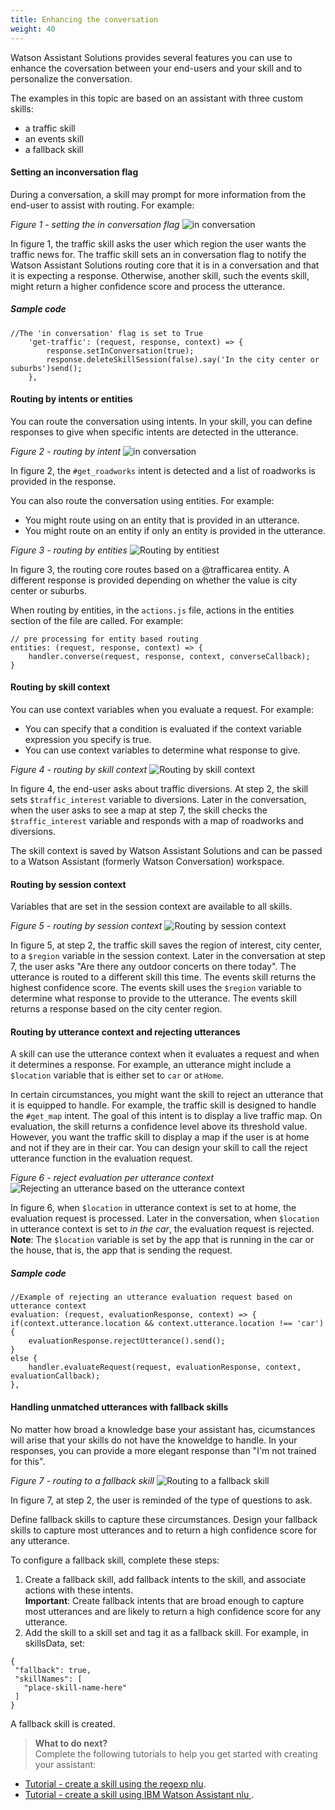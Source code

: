 ```yaml
---
title: Enhancing the conversation
weight: 40
---
```

Watson Assistant Solutions provides several features you can use to enhance the coversation between your end-users and your skill and to personalize the conversation.

The examples in this topic are based on an assistant with three custom skills:
- a traffic skill
- an events skill
- a fallback skill

#### Setting an inconversation flag
During a conversation, a skill may prompt for more information from the end-user to assist with routing.
For example:

_Figure 1 - setting the in conversation flag_
![in conversation]({{site.baseurl}}/images/inconversation.png)

In figure 1, the traffic skill asks the user which region the user wants the traffic news for.  The traffic skill sets an in conversation flag to notify the Watson Assistant Solutions routing core that it is in a conversation and that it is expecting a response. Otherwise, another skill, such the events skill, might return a higher confidence score and process the utterance.

##### Sample code
```
//The 'in conversation' flag is set to True
    'get-traffic': (request, response, context) => {
		response.setInConversation(true);
		response.deleteSkillSession(false).say('In the city center or suburbs')send();
	},
```

#### Routing by intents or entities
You can route the conversation using intents.  In your skill, you can define responses to give when specific intents are detected in the utterance.

_Figure 2 - routing by intent_
![in conversation]({{site.baseurl}}/images/routing_by_intent2.png)

In figure 2, the `#get_roadworks` intent is detected and a list of roadworks is provided in the response.

You can also route the conversation using entities.  For example:
- You might route using on an entity that is provided in an utterance.
- You might route on an entity if only an entity is provided in the utterance.

_Figure 3 - routing by entities_
![Routing by entitiest]({{site.baseurl}}/images/routing_by_entities2.PNG)

In figure 3, the routing core routes based on a @trafficarea entity.  A different response is provided depending on whether the value is city center or suburbs.

When routing by entities, in the `actions.js` file, actions in the entities section of the file are called.  For example:
```
// pre processing for entity based routing
entities: (request, response, context) => {
    handler.converse(request, response, context, converseCallback);
}
```

#### Routing by skill context
You can use context variables when you evaluate a request. For example:
- You can specify that a condition is evaluated if the context variable expression you specify is true.
- You can use context variables to determine what response to give.

_Figure 4 - routing by skill context_
![Routing by skill context]({{site.baseurl}}/images/skill_context_ex.PNG)

In figure 4, the end-user asks about traffic diversions.  At step 2, the skill sets `$traffic_interest` variable to diversions.  Later in the conversation, when the user asks to see a map at step 7, the skill checks the `$traffic_interest` variable and responds with a map of roadworks and diversions.

The skill context is saved by Watson Assistant Solutions and can be passed to a Watson Assistant (formerly Watson Conversation) workspace.

#### Routing by session context
Variables that are set in the session context are available to all skills.

_Figure 5 - routing by session context_
![Routing by session context]({{site.baseurl}}/images/skill_session_context_ex.png)

In figure 5, at step 2, the traffic skill saves the region of interest, city center, to a `$region` variable in the session context. Later in the conversation at step 7, the user asks "Are there any outdoor concerts on there today".  The utterance is routed to a different skill this time.  The events skill returns the highest confidence score. The events skill uses the `$region` variable to determine what response to provide to the utterance.  The events skill returns a response based on the city center region.

#### Routing by utterance context and rejecting utterances
A skill can use the utterance context when it evaluates a request and when it determines a response. For example, an utterance might include a `$location` variable that is either set to `car` or `atHome`.

In certain circumstances, you might want the skill to reject an utterance that it is equipped to handle.  For example, the traffic skill is designed to handle the `#get_map` intent. The goal of this intent is to display a live traffic map.  On evaluation, the skill returns a confidence level above its threshold value. However, you want the traffic skill to display a map if the user is at home and not if they are in their car.  You can design your skill to call the reject utterance function in the evaluation request.

_Figure 6 - reject evaluation per utterance context_
![Rejecting an utterance based on the utterance context]({{site.baseurl}}/images/reject_utterance2.png)

In figure 6, when `$location` in utterance context is set to at home, the evaluation request is processed. Later in the conversation, when `$location` in utterance context is set to _in the car_, the evaluation request is rejected.
**Note**: The `$location` variable is set by the app that is running in the car or the house, that is, the app that is sending the request.

##### Sample code
```
//Example of rejecting an utterance evaluation request based on utterance context
evaluation: (request, evaluationResponse, context) => {
if(context.utterance.location && context.utterance.location !== 'car') {
	evaluationResponse.rejectUtterance().send();
}
else {
	handler.evaluateRequest(request, evaluationResponse, context, evaluationCallback);
},
```

#### Handling unmatched utterances with fallback skills
No matter how broad a knowledge base your assistant has, cicumstances will arise that your skills do not have the knoweldge to handle.  In your responses, you can provide a more elegant response than "I'm not trained for this".

_Figure 7 - routing to a fallback skill_
![Routing to a fallback skill]({{site.baseurl}}/images/fallback.png)

In figure 7, at step 2, the user is reminded of the type of questions to ask.

Define fallback skills to capture these circumstances. Design your fallback skills to  capture most utterances and to return a high confidence score for any utterance.

To configure a fallback skill, complete these steps:
1.  Create a fallback skill, add fallback intents to the skill, and associate actions with these intents. <br>**Important**: Create fallback intents that are broad enough to capture most utterances and are likely to return a high confidence score for any utterance.
3.  Add the skill to a skill set and tag it as a fallback skill.  For example, in skillsData, set:
```
{
 "fallback": true,
 "skillNames": [
   "place-skill-name-here"
 ]
}
```
A fallback skill is created.
> **What to do next?**<br/>
Complete the following tutorials to help you get started with creating your assistant:
* [Tutorial - create a skill using the  regexp nlu]({{site.baseurl}}/skill/create_custom_skill).
* [Tutorial - create a skill using IBM Watson Assistant nlu ]({{site.baseurl}}/further-topics/using-wcs).
